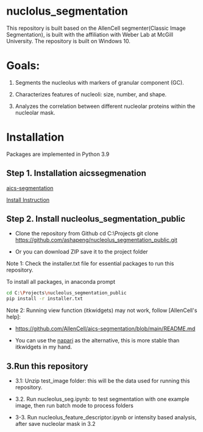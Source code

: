 # nuclolus_segmentation
This repository is built based on the AllenCell segmenter(Classic Image Segmentation), is built with the affiliation with Weber Lab at McGill University.
The repository is built on Windows 10.

# Goals:
1. Segments the nucleolus with markers of granular component (GC).

2. Characterizes features of nucleoli: size, number, and shape.

3. Analyzes the correlation between different nucleolar proteins within the nucleolar mask.

# Installation
Packages are implemented in Python 3.9
## Step 1. Installation aicssegmenation

[aics-segmentation](https://github.com/AllenCell/aics-segmentation/tree/main)

[Install Instruction](https://github.com/AllenCell/aics-segmentation/blob/main/README.md)

## Step 2. Install nucleolus_segmentation_public
- Clone the repository from Github
  cd C:\Projects
  git clone https://github.com/ashapeng/nucleolus_segmentation_public.git
  
- Or you can download ZIP save it to the project folder

Note 1: Check the installer.txt file for essential packages to run this repository.

To install all packages, in anaconda prompt
```bash
cd C:\Projects\nucleolus_segmentation_public
pip install -r installer.txt
```

Note 2: Running view function (itkwidgets) may not work, follow [AllenCell's help]:
  * https://github.com/AllenCell/aics-segmentation/blob/main/README.md

  * You can use the [napari](https://napari.org/stable/tutorials/fundamentals/installation.html#napari-installation) as the alternative, this is more stable than itkwidgets in my hand.
    

## 3.Run this repository
- 3.1: Unzip test_image folder: this will be the data used for running this repository.

- 3.2. Run nucleolus_seg.ipynb: to test segmentation with one example image, then run batch mode to process folders

- 3-3. Run nucleolus_feature_descriptor.ipynb or intensity based analysis, after save nucleolar mask in 3.2
